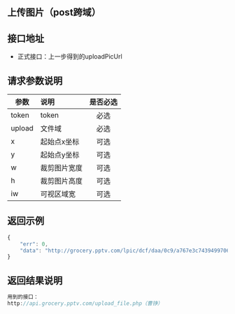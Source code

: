上传图片（post跨域）
----------

接口地址
----------
  * 正式接口：上一步得到的uploadPicUrl

请求参数说明
----------
|  参数         |说明          |是否必选|
| ------------- |:-------------|:-----:|
| token      | token |必选|
| upload           | 文件域 |必选    |
| x      | 起始点x坐标    | 可选 |
| y      | 起始点y坐标    | 可选 |
| w      | 裁剪图片宽度 | 可选 |
| h      | 裁剪图片高度 | 可选 |
| iw      | 可视区域宽 | 可选 |

返回示例
----------
```javascript
{
    "err": 0,
    "data": "http://grocery.pptv.com/lpic/dcf/daa/0c9/a767e3c7439499706dbda1ef8e6bdcd2.png"
}
```

返回结果说明
----------
```javascript
用到的接口：
http://api.grocery.pptv.com/upload_file.php（曹铮）
```